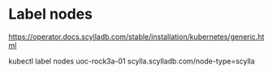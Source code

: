# Label nodes

https://operator.docs.scylladb.com/stable/installation/kubernetes/generic.html


kubectl label nodes uoc-rock3a-01 scylla.scylladb.com/node-type=scylla